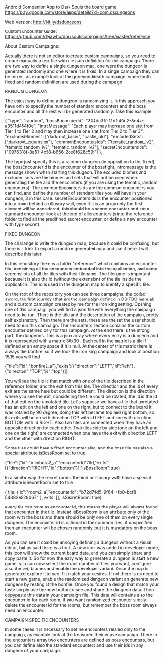 Android Companion App to Dark Souls the board game: https://play.google.com/store/apps/details?id=com.dsdungeons

Web Version: http://bit.ly/dsdungeons

Custom Encounter Guide: https://github.com/dejawho/darksoulscampaigns/tree/master/reference

About Custom Campaigns:

Actually there is not an editor to create custom campaigns, so you need to create manually a text file with the json definition for the campaign. 
There are two way to define a single dungeon map, one were the dungeon is generated randomly and one where it is fixed. In a single campaign they can be mixed, as example look at the gobeyonddeath campaign, where both fixed and random
definition are used during the campaign.

RANDOM DUNGEON

The esiest way to define a dungeon is randomizing it. In this approach you have only to specify the number of standard encounters and the boss encounter and all the rest will be generated randomly. Take this example

{
    "type": "random",
    "bossEncounterId": "304dc3ff-f2df-40c2-8e44-a3511d454f0e",
    "introMessage": "Each player may increase one stat from Tier 1 to Tier 2 and may then increase one stat from Tier 2 to Tier 3.",
    "excludedBiomes": ["darkroot_basin", "castle_old"],
    "excludedSets": ["darkroot_expansion"],
    "commonEncountersIds": ["tematic_random_lv2", "tematic_random_lv2", "tematic_random_lv2"],
    "secretEncountersIds": ["0976318f-8a51-4c58-b656-2de8f628c59f"]
},

The type just specify this is a random dungeon (in opposition to the fixed), the bossEncounterId is the encounter of the bossfight, intromessage is the message shown when starting this dugeon. 
The excluded biomes and excluded sets are the biomes and sets that will not be used when generating the tile and the encounters (if you are using the tematic_random encounters). The commonEncountersIds are the common encounters
you can find, and define the number of standard tiles you will have in your dungeon, 3 in this case.
secretEncountersIds is the encounter positioned into a room behind an illusory wall, even if it is an array only the first element will be considered, this should be a secret encounter and not a standard encounter (look at the end
of allencounters.js into the reference folder to find all the predifined secret encounter, or define a new encounter with type secret).

FIXED DUNGEON

The challange is write the dungeon map, because it could be confusing, but there is a trick to export a random generated map and use it here. I will describe this later.

In this repository there is a folder "reference" which contains an encounter file, containing all the encounters embedded into the application, and some screenshots of all the tiles with their filename. The filename is important because it is also the id (without the extension) of the tile inside the application. The id is used in the dungeon map to identify a specific tile.

On the root of the repository you can see three campaigns: the coiled sword, the first journey (that are the campaign defined in DS:TBG manual) and a custom campaign created by me for the iron king setting.
Opening one of this campaign you will find a json file with everything the campaign need to be run. There is the title and the description of the campaign, pretty self explanatory.
Then there are the sets, these are the set the user should need to run this campaign. The encounters section contains the custom encounter defined only for this campaign.
At the end there is the strong part, the dungeons. This is a json array where every entry is a dungeon and it is represented with a matrix 30x30 . Each cell in the matrix is a tile if defined or an empty space if it is null. At the center of this matrix there is always the bonfire, so if we took the iron king campaign and look at position 15,15 you will find

{"tile":{"id":"bonfire2_a"},"exits":[{"direction":"LEFT","id":"left"},{"direction":"TOP","id":"top"}]}

You will see the tile id that match with one of the tile described in the reference folder, and the exit from this tile. The direction and the id of every exit are the same here but could be different. The direction is the direction where you see the exit, considering the tile could be rotated, the id is the id of that exit on the unrotated tile. Let's suppose we have a tile that unrotated has an exit on the left and one on the right, but to connect to the board it was rotated by 90 degree, doing this left became top and right bottom, so its exits will be on with direction TOP with id LEFT and one with direction BOTTOM with id RIGHT. Also two tiles are connected when they have an opposite direction for each other. Two tiles side by side (one on the left and one on the right) are connected when one have the exit with direction LEFT and the other with direction RIGHT.

Some tiles could have a fixed encounter also, and the boss tile has also a special attribute isBossRoom set to true.

{"tile":{"id":"miniboss2_a","encounterId":15},"exits":[{"direction":"RIGHT","id":"bottom"}],"isBossRoom":true}

In a similar way the secret rooms (behind an illusory wall) have a special attribute  isSecretRoom set to true

 { tile: { id":"room2_a","encounterId": "b72d74d5-9f64-4fb0-bcf8-54382e828067" }, exits: [], isSecretRoom: true}

every tile can have an encounter id, this means the player will always found that encounter in the tile. Instead isBossRoom is an attribute only of the room with the boss and there should be only one of them on every single dungeon. The encounter id is optional in the common tiles, if unspecified then an encounter will be chosen randomly, but it is mandatory on the boss room.

As you can see it could be annoying defining a dungeon without a visual editor, but as said there is a trick. A new icon was added in developer mode, this icon will show the current board data, and you can simply share and copy paste it. So for now the easy way to generate a dungeon is start a new game, you can now select the exact number of tiles you want, configure also the set, biomes and enable the developer variant. Once the map is generated explore it to see if it match your desires. If not there is no need to start a new game, enable the randomized dungeon variant an generate new dungeon by resting at the bonfire. Once you found a design that match your taste simply use the new button to see and share the dungeon data. Then copypaste this data in your campaign file. This data will contains also the encounter id for each room, if you want randomized encounter simply delete the encounter id for the rooms, but remember the boss room always need an encounter.

CAMPAIGN SPECIFIC ENCOUNTERS

In some cases it is necessary to define encounters related only to the campaign, as example look at the treasureoftheicecave campaign. There in the encounters array two encounters are defined as boss encounters, but you can define also
the standard encounters and use their ids in any dungeon of your campaign.
